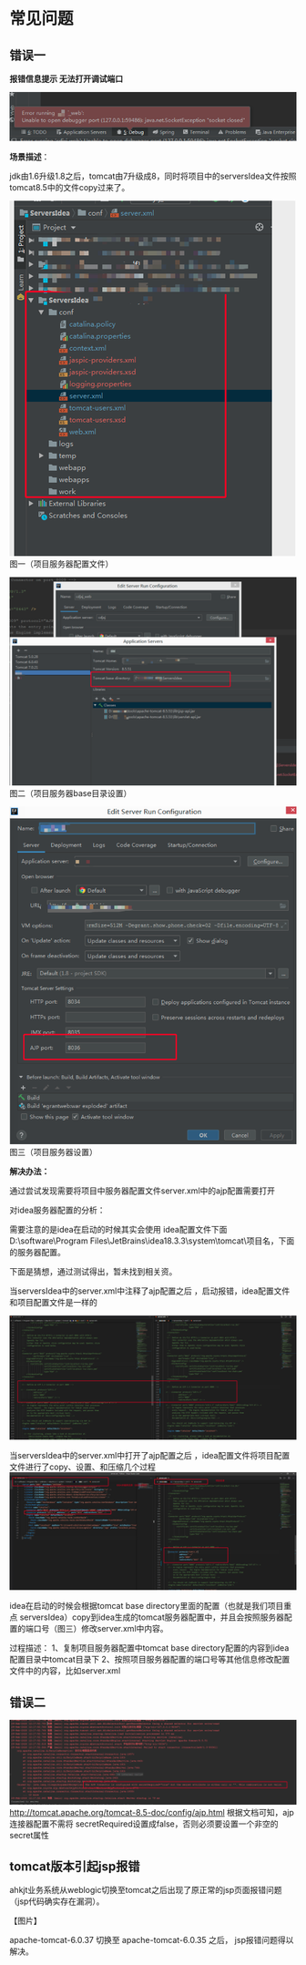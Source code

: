 # 常见问题


## 错误一


**报错信息提示 无法打开调试端口**

![20200917102314](images/img_10.png)

**场景描述**：

jdk由1.6升级1.8之后，tomcat由7升级成8，同时将项目中的serversIdea文件按照tomcat8.5中的文件copy过来了。


![20200917102510](images/img_11.png)
图一（项目服务器配置文件）


![20200917102958](images/img_12.png)
图二（项目服务器base目录设置）



![20200917103120](images/img_13.png)
图三（项目服务器设置）





**解决办法：**

通过尝试发现需要将项目中服务器配置文件server.xml中的ajp配置需要打开



对idea服务器配置的分析：



需要注意的是idea在启动的时候其实会使用 idea配置文件下面D:\software\Program Files\JetBrains\idea18.3.3\system\tomcat\项目名，下面的服务器配置。

下面是猜想，通过测试得出，暂未找到相关资。

当serversIdea中的server.xml中注释了ajp配置之后 ，启动报错，idea配置文件和项目配置文件是一样的

![20200917103318](images/img_14.png)

当serversIdea中的server.xml中打开了ajp配置之后 ，idea配置文件将项目配置文件进行了copy、设置、和压缩几个过程
![20200917103443](images/img_15.png)




idea在启动的时候会根据tomcat base directory里面的配置（也就是我们项目重点 serversIdea）copy到idea生成的tomcat服务器配置中，并且会按照服务器配置的端口号（图三）修改server.xml中内容。

过程描述： 
1、复制项目服务器配置中tomcat base directory配置的内容到idea配置目录中tomcat目录下
2、按照项目服务器配置的端口号等其他信息修改配置文件中的内容，比如server.xml


## 错误二
![20200917103525](images/img_16.png)
http://tomcat.apache.org/tomcat-8.5-doc/config/ajp.html
根据文档可知，ajp连接器配置不需将 secretRequired设置成false，否则必须要设置一个非空的 secret属性

<Connector protocol="AJP/1.3"
           port="8009"
           redirectPort="8443" URIEncoding="UTF-8" secretRequired="false"/>
		   
		   
		   
## tomcat版本引起jsp报错

ahkjt业务系统从weblogic切换至tomcat之后出现了原正常的jsp页面报错问题（jsp代码确实存在漏洞）。

【图片】

apache-tomcat-6.0.37 切换至 apache-tomcat-6.0.35 之后， jsp报错问题得以解决。